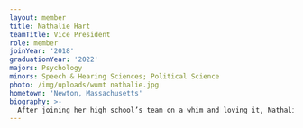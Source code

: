 ```yaml
---
layout: member
title: Nathalie Hart
teamTitle: Vice President
role: member
joinYear: '2018'
graduationYear: '2022'
majors: Psychology
minors: Speech & Hearing Sciences; Political Science
photo: /img/uploads/wumt nathalie.jpg
hometown: 'Newton, Massachusetts'
biography: >-
  After joining her high school’s team on a whim and loving it, Nathalie knew that she wanted to continue mock trial in college. She feels lucky to have found such a great family with WUMT. At tournaments, you can find her playing under-qualified expert witnesses, forgetting how to timekeep, and complaining about traveling to Iowa for the fifteenth time this year. Outside of mock, her favorite hobbies include crocheting, making Spotify playlists, and enjoying not being in Iowa.
---
```

